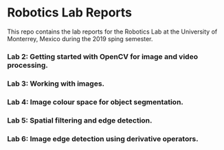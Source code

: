# Robotics Lab Reports

This repo contains the lab reports for the Robotics Lab at the University of Monterrey, Mexico during the 2019 sping semester.

### Lab 2: Getting started with OpenCV for image and video processing.
### Lab 3: Working with images.
### Lab 4: Image colour space for object segmentation.
### Lab 5: Spatial filtering and edge detection.
### Lab 6: Image edge detection using derivative operators.
